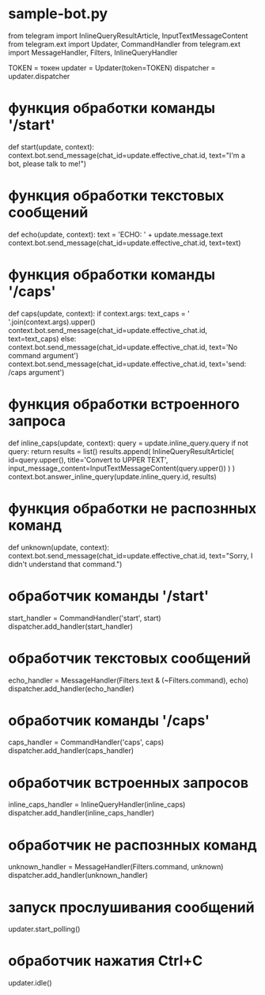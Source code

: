 # sample-bot.py
from telegram import InlineQueryResultArticle, InputTextMessageContent
from telegram.ext import Updater, CommandHandler
from telegram.ext import MessageHandler, Filters, InlineQueryHandler

TOKEN = токен
updater = Updater(token=TOKEN)
dispatcher = updater.dispatcher

# функция обработки команды '/start'
def start(update, context):
    context.bot.send_message(chat_id=update.effective_chat.id,
                             text="I'm a bot, please talk to me!")

# функция обработки текстовых сообщений
def echo(update, context):
    text = 'ECHO: ' + update.message.text
    context.bot.send_message(chat_id=update.effective_chat.id,
                             text=text)

# функция обработки команды '/caps'
def caps(update, context):
    if context.args:
        text_caps = ' '.join(context.args).upper()
        context.bot.send_message(chat_id=update.effective_chat.id,
                                text=text_caps)
    else:
        context.bot.send_message(chat_id=update.effective_chat.id,
                                text='No command argument')
        context.bot.send_message(chat_id=update.effective_chat.id,
                                text='send: /caps argument')

# функция обработки встроенного запроса
def inline_caps(update, context):
    query = update.inline_query.query
    if not query:
        return
    results = list()
    results.append(
        InlineQueryResultArticle(
            id=query.upper(),
            title='Convert to UPPER TEXT',
            input_message_content=InputTextMessageContent(query.upper())
        )
    )
    context.bot.answer_inline_query(update.inline_query.id, results)

# функция обработки не распознных команд
def unknown(update, context):
    context.bot.send_message(chat_id=update.effective_chat.id,
                             text="Sorry, I didn't understand that command.")

# обработчик команды '/start'
start_handler = CommandHandler('start', start)
dispatcher.add_handler(start_handler)

# обработчик текстовых сообщений
echo_handler = MessageHandler(Filters.text & (~Filters.command), echo)
dispatcher.add_handler(echo_handler)

# обработчик команды '/caps'
caps_handler = CommandHandler('caps', caps)
dispatcher.add_handler(caps_handler)

# обработчик встроенных запросов
inline_caps_handler = InlineQueryHandler(inline_caps)
dispatcher.add_handler(inline_caps_handler)

# обработчик не распознных команд
unknown_handler = MessageHandler(Filters.command, unknown)
dispatcher.add_handler(unknown_handler)

# запуск прослушивания сообщений
updater.start_polling()
# обработчик нажатия Ctrl+C
updater.idle()
